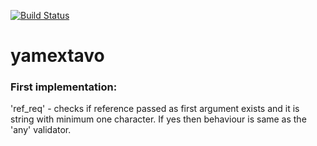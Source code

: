 [![Build Status](https://travis-ci.org/starnowski/yamextavo.svg?branch=master)](https://travis-ci.org/starnowski/yamextavo)

# yamextavo

### First implementation:

'ref_req' - checks if reference passed as first argument exists and it is string with minimum one character.
If yes then behaviour is same as the 'any' validator. 
